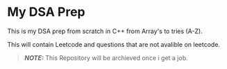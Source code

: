 # My DSA Prep

This is my DSA prep from scratch in C++ from Array's to tries (A-Z).

This will contain Leetcode and questions that are not avalible on leetcode.

> **_NOTE:_**  This Repository will be archieved once i get a job.
